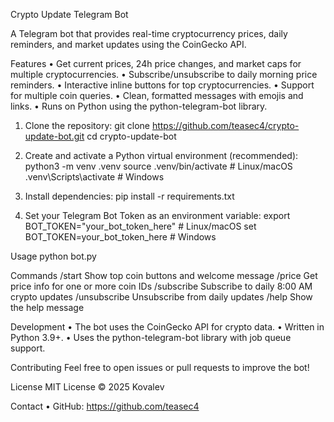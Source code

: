 Crypto Update Telegram Bot

A Telegram bot that provides real-time cryptocurrency prices, daily reminders, and market updates using the CoinGecko API.

Features
	•	Get current prices, 24h price changes, and market caps for multiple cryptocurrencies.
	•	Subscribe/unsubscribe to daily morning price reminders.
	•	Interactive inline buttons for top cryptocurrencies.
	•	Support for multiple coin queries.
	•	Clean, formatted messages with emojis and links.
	•	Runs on Python using the python-telegram-bot library.

1.	Clone the repository:
        git clone https://github.com/teasec4/crypto-update-bot.git
        cd crypto-update-bot

2.	Create and activate a Python virtual environment (recommended):
        python3 -m venv .venv
        source .venv/bin/activate  # Linux/macOS
        .venv\Scripts\activate     # Windows

3.	Install dependencies:
        pip install -r requirements.txt

4.	Set your Telegram Bot Token as an environment variable:
        export BOT_TOKEN="your_bot_token_here"  # Linux/macOS
        set BOT_TOKEN=your_bot_token_here       # Windows

Usage
    python bot.py

Commands
/start  Show top coin buttons and welcome message
/price <ids> Get price info for one or more coin IDs
/subscribe Subscribe to daily 8:00 AM crypto updates
/unsubscribe Unsubscribe from daily updates
/help Show the help message

Development
	•	The bot uses the CoinGecko API for crypto data.
	•	Written in Python 3.9+.
	•	Uses the python-telegram-bot library with job queue support.

Contributing
Feel free to open issues or pull requests to improve the bot!

License
MIT License © 2025 Kovalev

Contact
	•	GitHub: https://github.com/teasec4
